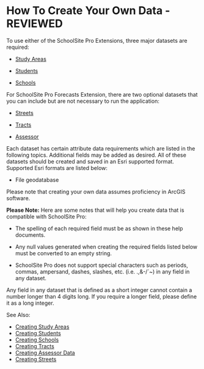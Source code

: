 # How To Create Your Own Data - REVIEWED

To use either of the SchoolSite Pro Extensions, three major datasets are required:

* [Study Areas](createStudyareas.md)

* [Students](createStudents.md)

* [Schools](createSchools.md)

 

For SchoolSite Pro Forecasts Extension, there are two optional datasets that you can include but are not necessary to run the application:

 

* [Streets](createStreets.md)

* [Tracts](createTracts.md)

* [Assessor](createAssessor.md)

 

Each dataset has certain attribute data requirements which are listed in the following topics. Additional fields may be added as desired. All of these datasets should be created and saved in an Esri supported format. Supported Esri formats are listed below:

 

* File geodatabase



Please note that creating your own data assumes proficiency in ArcGIS software.

 

**Please Note:** Here are some notes that will help you create data that is compatible with SchoolSite Pro:

* The spelling of each required field must be as shown in these help documents.

* Any null values generated when creating the required fields listed below must be converted to an empty string.

* SchoolSite Pro does not support special characters such as periods, commas, ampersand, dashes, slashes, etc. (i.e. .,&-/`~) in any field in any dataset.

Any field in any dataset that is defined as a short integer cannot contain a number longer than 4 digits long. If you require a longer field, please define it as a long integer.

 

See Also:

* [Creating Study Areas](createStudyareas.md)
* [Creating Students](createStudents.md)
* [Creating Schools](createSchools.md)
* [Creating Tracts](createTracts.md)
* [Creating Assessor Data](createAssessor.md)
* [Creating Streets](createStreets.md)

